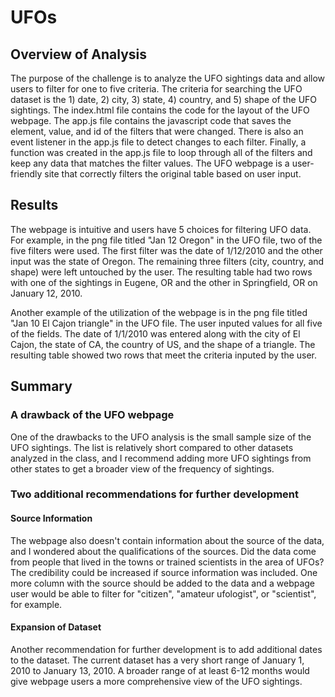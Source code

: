 # UFOs

## Overview of Analysis
The purpose of the challenge is to analyze the UFO sightings data and allow users to filter for one to five criteria. The criteria for searching the UFO dataset is the 1) date, 2) city, 3) state, 4) country, and 5) shape of the UFO sightings. The index.html file contains the code for the layout of the UFO webpage. The app.js file contains the javascript code that saves the element, value, and id of the filters that were changed. There is also an event listener in the app.js file to detect changes to each filter. Finally, a function was created in the app.js file to loop through all of the filters and keep any data that matches the filter values. The UFO webpage is a user-friendly site that correctly filters the original table based on user input. 

## Results
The webpage is intuitive and users have 5 choices for filtering UFO data. For example, in the png file titled "Jan 12 Oregon" in the UFO file, two of the five filters were used. The first filter was the date of 1/12/2010 and the other input was the state of Oregon. The remaining three filters (city, country, and shape) were left untouched by the user. The resulting table had two rows with one of the sightings in Eugene, OR and the other in Springfield, OR on January 12, 2010.

Another example of the utilization of the webpage is in the png file titled "Jan 10 El Cajon triangle" in the UFO file. The user inputed values for all five of the fields. The date of 1/1/2010 was entered along with the city of El Cajon, the state of CA, the country of US, and the shape of a triangle. The resulting table showed two rows that meet the criteria inputed by the user.

## Summary
### A drawback of the UFO webpage
One of the drawbacks to the UFO analysis is the small sample size of the UFO sightings. The list is relatively short compared to other datasets analyzed in the class, and I recommend adding more UFO sightings from other states to get a broader view of the frequency of sightings.

### Two additional recommendations for further development
#### Source Information 
The webpage also doesn't contain information about the source of the data, and I wondered about the qualifications of the sources. Did the data come from people that lived in the towns or trained scientists in the area of UFOs? The credibility could be increased if source information was included. One more column with the source should be added to the data and a webpage user would be able to filter for "citizen", "amateur ufologist", or "scientist", for example.

#### Expansion of Dataset
Another recommendation for further development is to add additional dates to the dataset. The current dataset has a very short range of January 1, 2010 to January 13, 2010. A broader range of at least 6-12 months would give webpage users a more comprehensive view of the UFO sightings.
